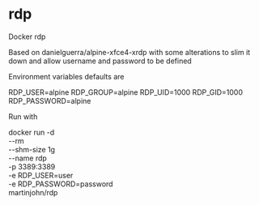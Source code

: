 # rdp
Docker rdp

Based on danielguerra/alpine-xfce4-xrdp with some alterations to slim it down and allow username and password to be defined

Environment variables defaults are

RDP_USER=alpine
RDP_GROUP=alpine
RDP_UID=1000
RDP_GID=1000
RDP_PASSWORD=alpine

Run with

docker run -d \
           --rm \
           --shm-size 1g \
           --name rdp \
           -p 3389:3389 \
           -e RDP_USER=user \
           -e RDP_PASSWORD=password \
           martinjohn/rdp

